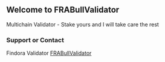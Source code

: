 ## Welcome to FRABullValidator

Multichain Validator - Stake yours and I will take care the rest


### Support or Contact

Findora Validator [FRABullValidator](https://twitter.com/frabullnode?s=21&t=JZ35p_Y1vl66ETlkyR_0yA)
